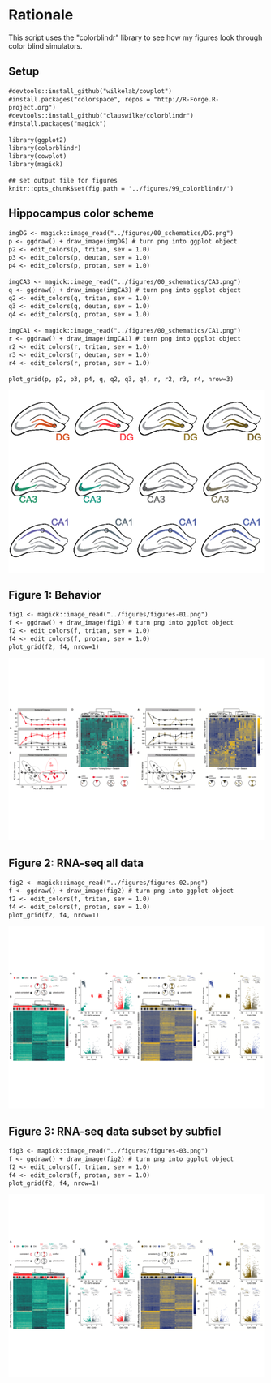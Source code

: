 Rationale
=========

This script uses the "colorblindr" library to see how my figures look
through color blind simulators.

Setup
-----

    #devtools::install_github("wilkelab/cowplot")
    #install.packages("colorspace", repos = "http://R-Forge.R-project.org")
    #devtools::install_github("clauswilke/colorblindr")
    #install.packages("magick")

    library(ggplot2)
    library(colorblindr)
    library(cowplot)
    library(magick)

    ## set output file for figures 
    knitr::opts_chunk$set(fig.path = '../figures/99_colorblindr/')

Hippocampus color scheme
------------------------

    imgDG <- magick::image_read("../figures/00_schematics/DG.png")
    p <- ggdraw() + draw_image(imgDG) # turn png into ggplot object
    p2 <- edit_colors(p, tritan, sev = 1.0)
    p3 <- edit_colors(p, deutan, sev = 1.0)
    p4 <- edit_colors(p, protan, sev = 1.0)

    imgCA3 <- magick::image_read("../figures/00_schematics/CA3.png")
    q <- ggdraw() + draw_image(imgCA3) # turn png into ggplot object
    q2 <- edit_colors(q, tritan, sev = 1.0)
    q3 <- edit_colors(q, deutan, sev = 1.0)
    q4 <- edit_colors(q, protan, sev = 1.0)

    imgCA1 <- magick::image_read("../figures/00_schematics/CA1.png")
    r <- ggdraw() + draw_image(imgCA1) # turn png into ggplot object
    r2 <- edit_colors(r, tritan, sev = 1.0)
    r3 <- edit_colors(r, deutan, sev = 1.0)
    r4 <- edit_colors(r, protan, sev = 1.0)

    plot_grid(p, p2, p3, p4, q, q2, q3, q4, r, r2, r3, r4, nrow=3)

![](../figures/99_colorblindr/colorfulhippocampi-1.png)

Figure 1: Behavior
------------------

    fig1 <- magick::image_read("../figures/figures-01.png")
    f <- ggdraw() + draw_image(fig1) # turn png into ggplot object
    f2 <- edit_colors(f, tritan, sev = 1.0)
    f4 <- edit_colors(f, protan, sev = 1.0)
    plot_grid(f2, f4, nrow=1)

![](../figures/99_colorblindr/fig1-1.png)

Figure 2: RNA-seq all data
--------------------------

    fig2 <- magick::image_read("../figures/figures-02.png")
    f <- ggdraw() + draw_image(fig2) # turn png into ggplot object
    f2 <- edit_colors(f, tritan, sev = 1.0)
    f4 <- edit_colors(f, protan, sev = 1.0)
    plot_grid(f2, f4, nrow=1)

![](../figures/99_colorblindr/fig2-1.png)

Figure 3: RNA-seq data subset by subfiel
----------------------------------------

    fig3 <- magick::image_read("../figures/figures-03.png")
    f <- ggdraw() + draw_image(fig2) # turn png into ggplot object
    f2 <- edit_colors(f, tritan, sev = 1.0)
    f4 <- edit_colors(f, protan, sev = 1.0)
    plot_grid(f2, f4, nrow=1)

![](../figures/99_colorblindr/fig3-1.png)
